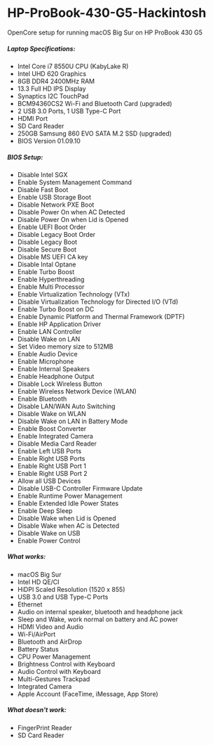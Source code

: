 # HP-ProBook-430-G5-Hackintosh

OpenCore setup for running macOS Big Sur on HP ProBook 430 G5

##### Laptop Specifications:
- Intel Core i7 8550U CPU (KabyLake R)
- Intel UHD 620 Graphics
- 8GB DDR4 2400MHz RAM
- 13.3 Full HD IPS Display
- Synaptics I2C TouchPad
- BCM94360CS2 Wi-Fi and Bluetooth Card (upgraded)
- 2 USB 3.0 Ports, 1 USB Type-C Port
- HDMI Port
- SD Card Reader
- 250GB Samsung 860 EVO SATA M.2 SSD (upgraded)
- BIOS Version 01.09.10

##### BIOS Setup:
- Disable Intel SGX
- Enable System Management Command
- Disable Fast Boot
- Enable USB Storage Boot
- Disable Network PXE Boot
- Disable Power On when AC Detected
- Disable Power On when Lid is Opened
- Enable UEFI Boot Order
- Disable Legacy Boot Order
- Disable Legacy Boot
- Disable Secure Boot
- Disable MS UEFI CA key
- Disable Intal Optane
- Enable Turbo Boost
- Enable Hyperthreading
- Enable Multi Processor
- Enable Virtualization Technology (VTx)
- Disable Virtualization Technology for Directed I/O (VTd)
- Enable Turbo Boost on DC
- Enable Dynamic Platform and Thermal Framework (DPTF)
- Enable HP Application Driver
- Enable LAN Controller
- Disable Wake on LAN
- Set Video memory size to 512MB
- Enable Audio Device
- Enable Microphone
- Enable Internal Speakers
- Enable Headphone Output
- Disable Lock Wireless Button
- Enable Wireless Network Device (WLAN)
- Enable Bluetooth
- Disable LAN/WAN Auto Switching
- Disable Wake on WLAN
- Disable Wake on LAN in Battery Mode
- Enable Boost Converter
- Enable Integrated Camera
- Disable Media Card Reader
- Enable Left USB Ports
- Enable Right USB Ports
- Enable Right USB Port 1
- Enable Right USB Port 2
- Allow all USB Devices
- Disable USB-C Controller Firmware Update
- Enable Runtime Power Management
- Enable Extended Idle Power States
- Enable Deep Sleep
- Disable Wake when Lid is Opened
- Disable Wake when AC is Detected
- Disable Wake on USB
- Enable Power Control

##### What works:
- macOS Big Sur
- Intel HD QE/CI
- HiDPI Scaled Resolution (1520 x 855)
- USB 3.0 and USB Type-C Ports
- Ethernet
- Audio on internal speaker, bluetooth and headphone jack
- Sleep and Wake, work normal on battery and AC power
- HDMI Video and Audio
- Wi-Fi/AirPort
- Bluetooth and AirDrop
- Battery Status
- CPU Power Management
- Brightness Control with Keyboard
- Audio Control with Keyboard
- Multi-Gestures Trackpad
- Integrated Camera
- Apple Account (FaceTime, iMessage, App Store)

##### What doesn't work:
- FingerPrint Reader
- SD Card Reader
